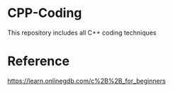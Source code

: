 # CPP-Coding
This repository includes all C++ coding techniques 

# Reference 
https://learn.onlinegdb.com/c%2B%2B_for_beginners
